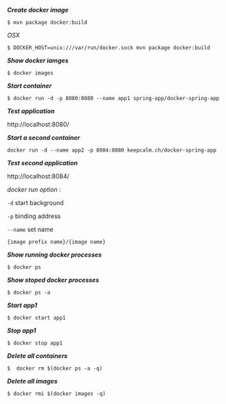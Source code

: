 ***Create docker image***

`$ mvn package docker:build `

_OSX_

`$ DOCKER_HOST=unix:///var/run/docker.sock mvn package docker:build `


***Show docker iamges***

`$ docker images`

***Start container***

`$ docker run -d -p 8080:8080 --name app1 spring-app/docker-spring-app`

***Test application***

http://localhost:8080/

***Start a second container***

`docker run -d --name app2 -p 8084:8080 keepcalm.ch/docker-spring-app`

***Test second application***

http://localhost:8084/


_docker run option_ :

`-d`
start background

`-p`
binding address

`--name`
set name

`{image prefix name}/{image name}`



***Show running docker processes***

`$ docker ps`

***Show stoped docker processes***

`$ docker ps -a`

***Start app1***

`$ docker start app1`

***Stop app1***

`$ docker stop app1`

***Delete all containers***

`$  docker rm $(docker ps -a -q)`

***Delete all images***

`$ docker rmi $(docker images -q)`